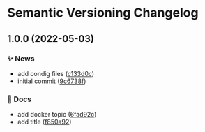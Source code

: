 # Semantic Versioning Changelog

## 1.0.0 (2022-05-03)


### :sparkles: News

* add condig files ([c133d0c](https://github.com/ci-monk/static-list/commit/c133d0ca142bf1dadf6c19732474f3a9298df967))
* initial commit ([9c6738f](https://github.com/ci-monk/static-list/commit/9c6738f30c48cbbb4213b7ff6892c1ed3e16bcc3))


### :memo: Docs

* add docker topic ([6fad92c](https://github.com/ci-monk/static-list/commit/6fad92c14521db6dc2287c610ecbec0e9b373926))
* add title ([f850a92](https://github.com/ci-monk/static-list/commit/f850a927ccb12db4230a13f81e760cfbaa4a478a))
